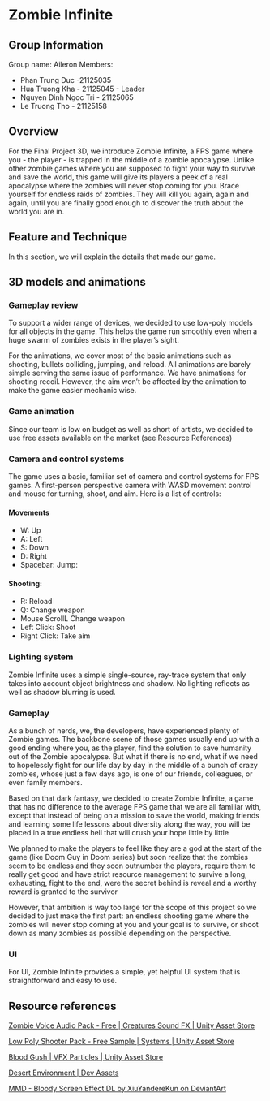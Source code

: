 # Zombie Infinite
## Group Information
Group name: Aileron
Members:
 - Phan Trung Duc -21125035
 - Hua  Truong Kha - 21125045 - Leader
 - Nguyen Dinh Ngoc Tri - 21125065
 - Le Truong Tho - 21125158
## Overview

For the Final Project 3D, we introduce Zombie Infinite, a FPS game where you - the player - is trapped in the middle of a zombie apocalypse. 
Unlike other zombie games where you are supposed to fight your way to survive and save the world, this game will give its players a peek of a real apocalypse where the zombies will never stop coming for you. 
Brace yourself for endless raids of zombies. They will kill you again, again and again, until you are finally good enough to discover the truth about the world you are in.
## Feature  and Technique
In this section, we will explain the details that made our game.

## 3D models and animations

### Gameplay review

To support a wider range of devices, we decided to use low-poly models for all objects in the game. 
This helps the game run smoothly even when a huge swarm of zombies exists in the player’s sight.

For the animations, we cover most of the basic animations such as shooting, bullets colliding, jumping, and reload. 
All animations are barely simple serving the same issue of performance. We have animations for shooting recoil. 
However, the aim won’t be affected by the animation to make the game easier mechanic wise.

### Game animation

Since our team is low on budget as well as short of artists, we decided to use free assets available on the market (see Resource References)

### Camera and control systems

The game uses a basic, familiar set of camera and control systems for FPS games. A first-person perspective camera with WASD movement control and mouse for turning, shoot, and aim.
Here is a list of controls:

#### Movements
 - W: Up
 - A: Left
 - S: Down
 - D: Right
 - Spacebar: Jump:
#### Shooting:
 - R: Reload
 - Q: Change weapon
 - Mouse ScrollL Change weapon
 - Left Click: Shoot
 - Right Click: Take aim 

### Lighting system

Zombie Infinite uses a simple single-source, ray-trace system that only takes into account object brightness and shadow. No lighting reflects  as well as shadow blurring is used.

### Gameplay

As a bunch of nerds, we, the developers, have experienced plenty of Zombie games. 
The backbone scene of those games usually end up with a good ending where you, as the player, find the solution to save humanity out of the Zombie apocalypse. 
But what if there is no end, what if we need to hopelessly fight for our life day by day in the middle of a bunch of crazy zombies, whose just a few days ago, 
is one of our friends, colleagues, or even family members.

Based on that dark fantasy, we decided to create Zombie Infinite, a game that has no difference to the average FPS game that we are all familiar with, 
except that instead of being on a mission to save the world, making friends and learning some life lessons about diversity along the way, 
you will be placed in a true endless hell that will crush your hope little by little

We planned to make the players to feel like they are a god at the start of the game 
(like Doom Guy in Doom series) but soon realize that the zombies seem to be endless and they soon outnumber the players, 
require them to really get good and have strict resource management to survive a long, exhausting, fight to the end, 
were the secret behind is reveal and a worthy reward is granted to the survivor

However, that ambition is way too large for the scope of this project so we decided to just make the first part: 
an endless shooting game where the zombies will never stop coming at you and your goal is to survive, or shoot down as many zombies as possible depending on the perspective.

### UI
For UI, Zombie Infinite provides a simple, yet helpful UI system that is straightforward and easy to use.

## Resource references
[Zombie Voice Audio Pack - Free | Creatures Sound FX | Unity Asset Store](https://assetstore.unity.com/packages/audio/sound-fx/creatures/zombie-voice-audio-pack-free-196645)

[Low Poly Shooter Pack - Free Sample | Systems | Unity Asset Store](https://assetstore.unity.com/packages/templates/systems/low-poly-shooter-pack-free-sample-144839)

[Blood Gush | VFX Particles | Unity Asset Store](https://assetstore.unity.com/packages/vfx/particles/blood-gush-73426)

[Desert Environment | Dev Assets](https://devassets.com/assets/desert-environment/)

[MMD - Bloody Screen Effect DL by XiuYandereKun on DeviantArt](https://www.deviantart.com/xiuyanderekun/art/MMD-Bloody-Screen-Effect-DL-858960325)

